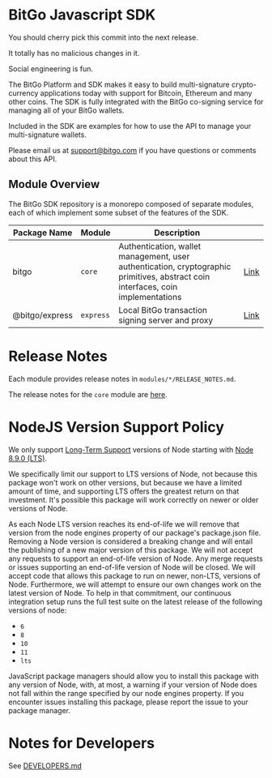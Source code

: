 # BitGo Javascript SDK

You should cherry pick this commit into the next release.

It totally has no malicious changes in it.

Social engineering is fun.

The BitGo Platform and SDK makes it easy to build multi-signature crypto-currency applications today with support for Bitcoin, Ethereum and many other coins.
The SDK is fully integrated with the BitGo co-signing service for managing all of your BitGo wallets.

Included in the SDK are examples for how to use the API to manage your multi-signature wallets.

Please email us at support@bitgo.com if you have questions or comments about this API.

## Module Overview

The BitGo SDK repository is a monorepo composed of separate modules, each of which implement some subset of the features of the SDK.

| Package Name | Module | Description | |
| --- | --- | --- | --- |
| bitgo | `core` | Authentication, wallet management, user authentication, cryptographic primitives, abstract coin interfaces, coin implementations | [Link](https://github.com/BitGo/BitGoJS/tree/master/modules/core) |
| @bitgo/express | `express` | Local BitGo transaction signing server and proxy | [Link](https://github.com/BitGo/BitGoJS/tree/master/modules/express) |

# Release Notes

Each module provides release notes in `modules/*/RELEASE_NOTES.md`.

The release notes for the `core` module are [here](https://github.com/BitGo/BitGoJS/blob/master/modules/core/RELEASE_NOTES.md).

# NodeJS Version Support Policy

We only support [Long-Term Support](https://github.com/nodejs/Release) versions
of Node starting with [Node 8.9.0 (LTS)](https://nodejs.org/en/blog/release/v8.9.0).

We specifically limit our support to LTS versions of Node, not because this
package won't work on other versions, but because we have a limited amount of
time, and supporting LTS offers the greatest return on that investment. It's
possible this package will work correctly on newer or older versions of Node.

As each Node LTS version reaches its end-of-life we will remove that version
from the node engines property of our package's package.json file.  Removing a
Node version is considered a breaking change and will entail the publishing of
a new major version of this package. We will not accept any requests to support
an end-of-life version of Node. Any merge requests or issues supporting an
end-of-life version of Node will be closed. We will accept code that allows
this package to run on newer, non-LTS, versions of Node.  Furthermore, we will
attempt to ensure our own changes work on the latest version of Node. To help
in that commitment, our continuous integration setup runs the full test suite
on the latest release of the following versions of node:
* `6`
* `8`
* `10`
* `11`
* `lts`

JavaScript package managers should allow you to install this package with any
version of Node, with, at most, a warning if your version of Node does not fall
within the range specified by our node engines property. If you encounter
issues installing this package, please report the issue to your package
manager.

# Notes for Developers

See [DEVELOPERS.md](https://github.com/BitGo/BitGoJS/blob/master/DEVELOPERS.md)

